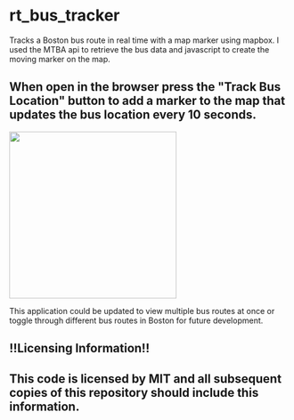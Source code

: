 # rt_bus_tracker
Tracks a Boston bus route in real time with a map marker using mapbox. I used the MTBA api to retrieve the bus data and javascript to create the moving marker on the map.

## When open in the browser press the "Track Bus Location" button to add a marker to the map that updates the bus location every 10 seconds.

<img src="bustracker_ex.png" width="300px">

This application could be updated to view multiple bus routes at once or toggle through different bus routes in Boston for future development.

## !!Licensing Information!!

## This code is licensed by MIT and all subsequent copies of this repository should include this information.
